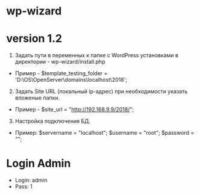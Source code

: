 # wp-wizard
# version 1.2
1. Задать пути в переменных к папке с WordPress установками в директории - wp-wizard/install.php
- Пример - $template_testing_folder = 'D:\OS\OpenServer\domains\localhost\2018';

2. Задать Site URL (локальный ip-адрес) при необходимости указать вложеные папки.
- Пример - $site_url = "http://192.168.9.9/2018/";

3. Настройка подключения БД.
- Пример:
$servername = "localhost";
$username = "root";
$password = "";

# Login Admin

- Login: admin
- Pass: 1